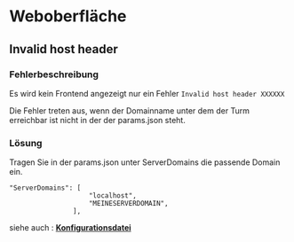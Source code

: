 # Weboberfläche


## Invalid host header

### Fehlerbeschreibung 
Es wird kein Frontend angezeigt nur ein Fehler
``` Invalid host header XXXXXX ``` 

Die Fehler treten aus, wenn der Domainname unter dem der Turm erreichbar ist nicht in der der params.json steht. 
    

### Lösung 
Tragen Sie in der params.json unter ServerDomains die passende Domain ein. 
``` 
"ServerDomains": [
                    "localhost",
                    "MEINESERVERDOMAIN",
                ],
```

siehe auch : 
**[Konfigurationsdatei](base_configuration.md)**
